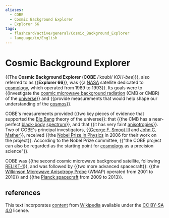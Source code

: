```yaml
---
aliases:
  - COBE
  - Cosmic Background Explorer
  - Explorer 66
tags:
  - flashcard/active/general/Cosmic_Background_Explorer
  - language/in/English
---
```


# Cosmic Background Explorer

{{The __Cosmic Background Explorer__ (__COBE__ /ˈkoʊbi/ _KOH-bee_)}}, also referred to as {{__Explorer 66__}}, was {{a [NASA](NASA.md) satellite dedicated to [cosmology](physical%20cosmology.md), which operated from 1989 to 1993}}. Its goals were to {{investigate the [cosmic microwave background radiation](cosmic%20microwave%20background.md) (CMB or CMBR) of the [universe](universe.md)}} and {{provide measurements that would help shape our understanding of the [cosmos](cosmos.md)}}. <!--SR:!2025-03-19,160,310!2024-11-16,68,310!2024-11-27,57,230!2024-11-20,66,270!2025-01-14,98,290-->

COBE's measurements provided {{two key pieces of evidence that supported the [Big Bang](Big%20Bang.md) theory of the universe}}: that {{the CMB has a near-perfect [black-body](black%20body.md) [spectrum](electromagnetic%20spectrum.md)}}, and that {{it has very faint [anisotropies](anisotropy.md)}}. Two of COBE's principal investigators, {{[George F. Smoot III](George%20Smoot.md) and [John C. Mather](John%20C.%20Mather.md)}}, received {{the [Nobel Prize in Physics](Nobel%20Prize%20in%20Physics.md) in 2006 for their work on the project}}. According to the Nobel Prize committee, {{"the COBE project can also be regarded as the starting point for [cosmology](cosmology.md) as a precision science"}}. <!--SR:!2024-11-06,61,310!2024-11-05,60,310!2024-11-08,62,310!2024-11-26,69,270!2024-11-26,64,270!2024-11-07,61,310-->

COBE was {{the second cosmic microwave background satellite, following [RELIKT-1](RELIKT-1.md)}}, and was followed by {{two more advanced spacecraft}}: {{the [Wilkinson Microwave Anisotropy Probe](Wilkinson%20Microwave%20Anisotropy%20Probe.md) (WMAP) operated from 2001 to 2010}} and {{the [Planck spacecraft](Planck%20(spacecraft).md) from 2009 to 2013}}. <!--SR:!2024-12-15,83,270!2025-01-22,114,290!2024-10-27,38,230!2024-12-03,64,250-->

## references

This text incorporates [content](https://en.wikipedia.org/wiki/Cosmic_Background_Explorer) from [Wikipedia](Wikipedia.md) available under the [CC BY-SA 4.0](https://creativecommons.org/licenses/by-sa/4.0/) license.
